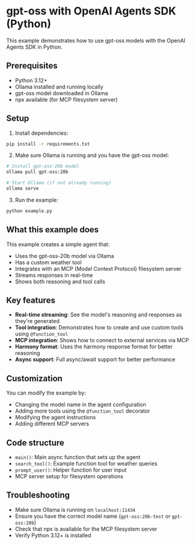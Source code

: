 # gpt-oss with OpenAI Agents SDK (Python)

This example demonstrates how to use gpt-oss models with the OpenAI Agents SDK in Python.

## Prerequisites

- Python 3.12+
- Ollama installed and running locally
- gpt-oss model downloaded in Ollama
- npx available (for MCP filesystem server)

## Setup

1. Install dependencies:

```bash
pip install -r requirements.txt
```

2. Make sure Ollama is running and you have the gpt-oss model:

```bash
# Install gpt-oss-20b model
ollama pull gpt-oss:20b

# Start Ollama (if not already running)
ollama serve
```

3. Run the example:

```bash
python example.py
```

## What this example does

This example creates a simple agent that:

- Uses the gpt-oss-20b model via Ollama
- Has a custom weather tool
- Integrates with an MCP (Model Context Protocol) filesystem server
- Streams responses in real-time
- Shows both reasoning and tool calls

## Key features

- **Real-time streaming**: See the model's reasoning and responses as they're generated
- **Tool integration**: Demonstrates how to create and use custom tools using `@function_tool`
- **MCP integration**: Shows how to connect to external services via MCP
- **Harmony format**: Uses the harmony response format for better reasoning
- **Async support**: Full async/await support for better performance

## Customization

You can modify the example by:

- Changing the model name in the agent configuration
- Adding more tools using the `@function_tool` decorator
- Modifying the agent instructions
- Adding different MCP servers

## Code structure

- `main()`: Main async function that sets up the agent
- `search_tool()`: Example function tool for weather queries
- `prompt_user()`: Helper function for user input
- MCP server setup for filesystem operations

## Troubleshooting

- Make sure Ollama is running on `localhost:11434`
- Ensure you have the correct model name (`gpt-oss:20b-test` or `gpt-oss:20b`)
- Check that npx is available for the MCP filesystem server
- Verify Python 3.12+ is installed

